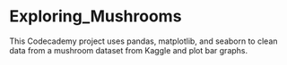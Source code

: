 # Exploring_Mushrooms
This Codecademy project uses pandas, matplotlib, and seaborn to clean data from a mushroom dataset from Kaggle and plot bar graphs.
